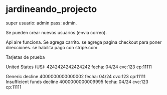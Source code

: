 # jardineando_projecto

super usuario: admin     pass: admin.

Se pueden crear nuevos usuarios (envia correo).

Api aire funciona.
Se agrega carrito.
se agrega pagina checkout para poner direcciones.
se habilita pago con stripe.com   

Tarjetas de prueba

United States (US): 4242424242424242   fecha: 04/24 cvc:123  cp:11111

Generic decline	4000000000000002	fecha: 04/24 cvc:123  cp:11111
Insufficient funds decline	4000000000009995	fecha: 04/24 cvc:123  cp:11111
